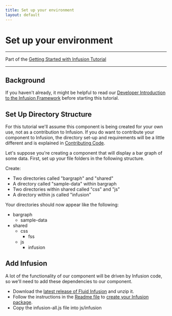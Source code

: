 ```yaml
---
title: Set up your environment
layout: default
---
```


# Set up your environment #

---
Part of the [Getting Started with Infusion Tutorial](GettingStartedWithInfusion.md)

---

## Background ##

If you haven't already, it might be helpful to read our [Developer Introduction to the Infusion Framework](../to-do/DeveloperIntroductionToInfusionFramework.md) before starting this tutorial.

## Set Up Directory Structure ##

For this tutorial we'll assume this component is being created for your own use, not as a contribution to Infusion. If you do want to contribute your component to Infusion, the directory set-up and requirements will be a little different and is explained in [Contributing Code](http://wiki.fluidproject.org/display/fluid/Contributing+Code).

Let's suppose you're creating a component that will display a bar graph of some data. First, set up your file folders in the following structure.

Create:

* Two directories called "bargraph" and "shared"
* A directory called "sample-data" within bargraph
* Two directories within shared called "css" and "js"
* A directory within js called "infusion"

Your directories should now appear like the following:

* bargraph
    * sample-data
* shared
    * css
        * fss
    * js
        * infusion

## Add Infusion ##

A lot of the functionality of our component will be driven by Infusion code, so we'll need to add these dependencies to our component.

* Download the [latest release of Fluid Infusion](https://github.com/fluid-project/infusion/releases/) and unzip it.
* Follow the instructions in the [Readme file](https://github.com/fluid-project/infusion/blob/master/README.md) to [create your Infusion package](https://github.com/fluid-project/infusion/blob/master/README.md#how-do-i-create-an-infusion-package). 
* Copy the infusion-all.js file into js/infusion
